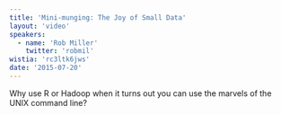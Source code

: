 ```yaml
---
title: 'Mini-munging: The Joy of Small Data'
layout: 'video'
speakers:
  - name: 'Rob Miller'
    twitter: 'robmil'
wistia: 'rc3ltk6jws'
date: '2015-07-20'
---
```


Why use R or Hadoop when it turns out you can use the marvels of the UNIX command line?
